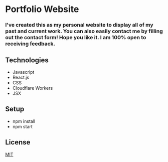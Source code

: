 # Portfolio Website

### I've created this as my personal website to display all of my past and current work. You can also easily contact me by filling out the contact form! Hope you like it. I am 100% open to receiving feedback.

## Technologies

- Javascript
- React.js
- CSS
- Cloudflare Workers
- JSX

## Setup

- npm install
- npm start

## License

[MIT](https://choosealicense.com/licenses/mit/)
